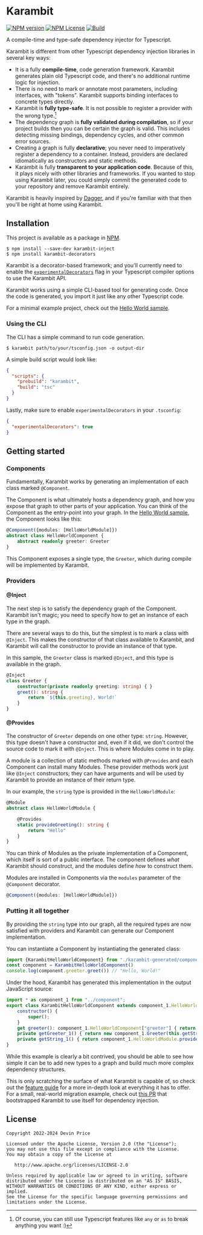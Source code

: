 # Karambit

[![NPM version](https://badge.fury.io/js/karambit-inject.svg)](https://www.npmjs.com/package/karambit-inject)
[![NPM License](https://img.shields.io/npm/l/karambit-inject)](LICENSE.txt)
[![Build](https://github.com/DevPrice/karambit/actions/workflows/build.yml/badge.svg)](https://github.com/DevPrice/karambit/actions/workflows/build.yml)

A compile-time and type-safe dependency injector for Typescript.

Karambit is different from other Typescript dependency injection libraries in several key ways:
* It is a fully **compile-time**, code generation framework. Karambit generates plain old Typescript code, and there's no additional runtime logic for injection.
* There is no need to mark or annotate most parameters, including interfaces, with "tokens". Karambit supports binding interfaces to concrete types directly.
* Karambit is **fully type-safe**. It is not possible to register a provider with the wrong type.[^1]
* The dependency graph is **fully validated during compilation**, so if your project builds then you can be certain the graph is valid. This includes detecting missing bindings, dependency cycles, and other common error sources.
* Creating a graph is fully **declarative**; you never need to imperatively register a dependency to a container. Instead, providers are declared idiomatically as constructors and static methods.
* Karambit is fully **transparent to your application code**. Because of this, it plays nicely with other libraries and frameworks. If you wanted to stop using Karambit later, you could simply commit the generated code to your repository and remove Karambit entirely. 

Karambit is heavily inspired by [Dagger](https://github.com/google/dagger/), and if you're familiar with that then you'll be right at home using Karambit.

[^1]: Of course, you can still use Typescript features like `any` or `as` to break anything you want :)

## Installation

This project is available as a package in [NPM](https://www.npmjs.com/package/karambit-inject).

```
$ npm install --save-dev karambit-inject
$ npm install karambit-decorators
```

Karambit is a decorator-based framework; and you'll currently need to enable the [`experimentalDecorators`](https://www.typescriptlang.org/tsconfig#experimentalDecorators) flag in your Typescript compiler options to use the Karambit API.

Karambit works using a simple CLI-based tool for generating code. Once the code is generated, you import it just like any other Typescript code.

For a minimal example project, check out the [Hello World sample](samples/hello_world).

### Using the CLI

The CLI has a simple command to run code generation.

```
$ karambit path/to/your/tsconfig.json -o output-dir
```

A simple build script would look like:

```json
{
  "scripts": {
    "prebuild": "karambit",
    "build": "tsc"
  }
}
```

Lastly, make sure to enable `experimentalDecorators` in your `.tsconfig`:

```json
{
  "experimentalDecorators": true
}
```

## Getting started

### Components

Fundamentally, Karambit works by generating an implementation of each class marked `@Component`.

The Component is what ultimately hosts a dependency graph, and how you expose that graph to other parts of your application. You can think of the Component as the entry-point into your graph. In the [Hello World sample](samples/hello_world), the Component looks like this:

```typescript
@Component({modules: [HelloWorldModule]})
abstract class HelloWorldComponent {
    abstract readonly greeter: Greeter
}
```

This Component exposes a single type, the `Greeter`, which during compile will be implemented by Karambit.

### Providers

#### @Inject

The next step is to satisfy the dependency graph of the Component. Karambit isn't magic; you need to specify how to get an instance of each type in the graph.

There are several ways to do this, but the simplest is to mark a class with `@Inject`. This makes the constructor of that class available to Karambit, and Karambit will call the constructor to provide an instance of that type.

In this sample, the `Greeter` class is marked `@Inject`, and this type is available in the graph.

```typescript
@Inject
class Greeter {
    constructor(private readonly greeting: string) { }
    greet(): string {
        return `${this.greeting}, World!`
    }
}
```

#### @Provides

The constructor of `Greeter` depends on one other type: `string`. However, this type doesn't have a constructor and, even if it did, we don't control the source code to mark it with `@Inject`.  This is where Modules come in to play.

A module is a collection of static methods marked with `@Provides` and each Component can install many Modules. These provider methods work just like `@Inject` constructors; they can have arguments and will be used by Karambit to provide an instance of their return type.

In our example, the `string` type is provided in the `HelloWorldModule`:

```typescript
@Module
abstract class HelloWorldModule {

    @Provides
    static provideGreeting(): string {
        return "Hello"
    }
}
```

You can think of Modules as the private implementation of a Component, which itself is sort of a public interface. The component defines *what* Karambit should construct, and the modules define *how* to construct them.

Modules are installed in Components via the `modules` parameter of the `@Component` decorator.

```typescript
@Component({modules: [HelloWorldModule]})
```

### Putting it all together

By providing the `string` type into our graph, all the required types are now satisfied with providers and Karambit can generate our Component implementation.

You can instantiate a Component by instantiating the generated class:

```typescript
import {KarambitHelloWorldComponent} from "./karambit-generated/component"
const component = KarambitHelloWorldComponent()
console.log(component.greeter.greet()) // "Hello, World!"
```

Under the hood, Karambit has generated this implementation in the output JavaScript source:

```javascript
import * as component_1 from "../component";
export class KarambitHelloWorldComponent extends component_1.HelloWorldComponent {
    constructor() {
        super();
    }
    get greeter(): component_1.HelloWorldComponent["greeter"] { return this.getGreeter_1(); }
    private getGreeter_1() { return new component_1.Greeter(this.getString_1()); }
    private getString_1() { return component_1.HelloWorldModule.provideGreeting(); }
}
```

While this example is clearly a bit contrived, you should be able to see how simple it can be to add new types to a graph and build much more complex dependency structures.

This is only scratching the surface of what Karambit is capable of, so check out the [feature guide](FEATURES.md) for a more in-depth look at everything it has to offer. For a small, real-world migration example, check out [this PR](https://github.com/DevPrice/karambit/pull/1) that bootstrapped Karambit to use itself for dependency injection.

## License

```text
Copyright 2022-2024 Devin Price

Licensed under the Apache License, Version 2.0 (the "License");
you may not use this file except in compliance with the License.
You may obtain a copy of the License at

   http://www.apache.org/licenses/LICENSE-2.0

Unless required by applicable law or agreed to in writing, software
distributed under the License is distributed on an "AS IS" BASIS,
WITHOUT WARRANTIES OR CONDITIONS OF ANY KIND, either express or implied.
See the License for the specific language governing permissions and
limitations under the License.
```

